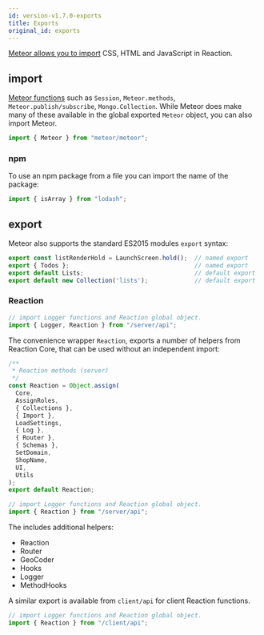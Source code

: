 ```yaml
---
id: version-v1.7.0-exports
title: Exports
original_id: exports
---
```

    
[Meteor allows you to import](https://guide.meteor.com/structure.html#intro-to-import-export) CSS, HTML and JavaScript in Reaction. 

## import

[Meteor functions](http://docs.meteor.com/api/core.html) such  as `Session`, `Meteor.methods`, `Meteor.publish/subscribe`, `Mongo.Collection`.  While Meteor does make many of these available in the global exported `Meteor` object, you can also import Meteor.

```js
import { Meteor } from "meteor/meteor";
```

### npm

To use an npm package from a file you can import the name of the package:

```js
import { isArray } from "lodash";
```

## export

Meteor also supports the standard ES2015 modules `export` syntax:

```js
export const listRenderHold = LaunchScreen.hold();  // named export
export { Todos };                                   // named export
export default Lists;                               // default export
export default new Collection('lists');             // default export
```

### Reaction

```js
// import Logger functions and Reaction global object.
import { Logger, Reaction } from "/server/api";
```

The convenience wrapper `Reaction`, exports a number of helpers from Reaction Core, that can be used without an independent import:

```js
/**
 * Reaction methods (server)
 */
const Reaction = Object.assign(
  Core,
  AssignRoles,
  { Collections },
  { Import },
  LoadSettings,
  { Log },
  { Router },
  { Schemas },
  SetDomain,
  ShopName,
  UI,
  Utils
);
export default Reaction;
```

```js
// import Logger functions and Reaction global object.
import { Reaction } from "/server/api";
```

The includes additional helpers:

- Reaction
- Router
- GeoCoder
- Hooks
- Logger
- MethodHooks

A similar export is available from `client/api` for client Reaction functions.

```js
// import Logger functions and Reaction global object.
import { Reaction } from "/client/api";
```
